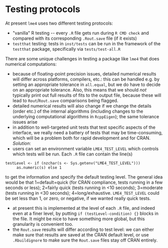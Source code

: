 Testing protocols
================

At present `lme4` uses two different testing protocols:

* "vanilla" R testing -- every `.R` file gets run during `R CMD check` and compared with its corresponding `.Rout.save` file (if it exists)
* `testthat` testing: tests in `inst/tests` can be run in the framework of the `testthat` package, specifically via `tests/test-all.R`

There are some unique challenges in testing a package like `lme4` that does numerical computations:

* because of floating-point precision issues, detailed numerical results will differ across platforms, compilers, etc.: this can be handled e.g. by setting an appropriate tolerance in `all.equal`, but we do have to decide on an appropriate tolerance.  Also, this means that we should *not* typically print out full results of fits to the output file, because these will lead to `Rout`/`Rout.save` comparisons being flagged.
* detailed numerical results will also change if we change the details (order etc.) of the internal algorithms (including changes to the underlying computational algorithms in `RcppEigen`); the same tolerance issues arise
* in addition to well-targeted unit tests that test specific aspects of the interface, we really need a battery of tests that may be time-consuming, which will be a problem both for rapid development and for CRAN.  *Solution*:
 * users can set an environment variable `LME4_TEST_LEVEL` which controls which tests will be run. Each `.R` file can contain the line(s)
```
testLevel <- if (nzchar(s <- Sys.getenv("LME4_TEST_LEVEL"))) 
     as.numeric(s) else 1
```
to get the information and specify the default testing level.  The general idea would be that 1=default=quick (for CRAN compliance, tests running in a few seconds or less); 2=fairly quick (tests running in <10 seconds); 3=moderate (tests running in <30 seconds); 4=long/exhaustive.  `LME4_TEST_LEVEL` could be set less than 1, or zero, or negative, if we wanted really quick tests.
 * at present this is implemented at the level of each `.R` file, and indeed even at a finer level, by putting `if (testLevel-condition) {}` blocks in the file.  It might be nice to have something more global, but this granularity is convenient too.
 * the `Rout.save` results will differ according to test level: we can either make sure that results are saved at the CRAN default level, or use `.Rbuildignore` to make sure the `Rout.save` files stay off CRAN entirely.


